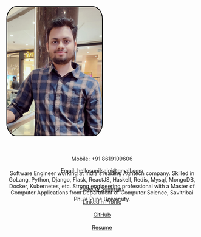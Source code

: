 <div style="height:400px">
    <div">
      <div>
        <img src="/images/my_pic.jpg" style="width:250px;border-radius:10%;border:2px solid #000;float:center;">
      </div>
      <div style="text-align:center;">
        <br><br>
        <p>Mobile: +91 8619109606</p>
        <p>Email: hellosunilsaini@gmail.com</p>
        <br>
        <a href="https://docs.google.com/spreadsheets/d/1nB2kyE4mW_f5MHMabJb7JJTpa8m2ouGosSx8a3w0ntw/edit?usp=sharing">Projects Summary</a><br><br>
        <a href="https://www.linkedin.com/in/hellosunilsaini">LinkedIn Profile</a> <br><br>
        <a href="https://github.com/HelloSunilSaini?tab=repositories">GitHub</a><br><br>
        <a href="https://drive.google.com/file/d/1bWukKFAxnezNcLGAUCeq56rL9fU5TRhT/view?usp=sharing">Resume</a>
        <br><br>
      </div>
    </div>
    <br>
    <div style="text-align:center;">
      <p>Software Engineer working at India's leading Agritech company. Skilled in GoLang, Python, Django, Flask, ReactJS, Haskell, Redis, Mysql, MongoDB, Docker, Kubernetes, etc. Strong engineering professional with a Master of Computer Applications from Department of Computer Science, Savitribai Phule Pune University.</p>
    </div>
</div>
